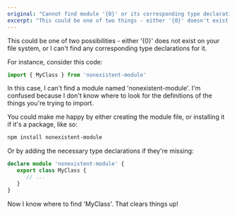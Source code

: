 ```yaml
---
original: "Cannot find module '{0}' or its corresponding type declarations."
excerpt: "This could be one of two things - either '{0}' doesn't exist on your file system, or I can't find any corresponding type declarations for it."
---
```


This could be one of two possibilities - either '{0}' does not exist on your file system, or I can't find any corresponding type declarations for it.

For instance, consider this code:

```ts
import { MyClass } from 'nonexistent-module'
```

In this case, I can't find a module named 'nonexistent-module'. I'm confused because I don't know where to look for the definitions of the things you're trying to import.


You could make me happy by either creating the module file, or installing it if it's a package, like so:

```sh
npm install nonexistent-module
```

Or by adding the necessary type declarations if they're missing:

```ts
declare module 'nonexistent-module' {
   export class MyClass {
      // ...
   }
}
```

Now I know where to find 'MyClass'. That clears things up!
